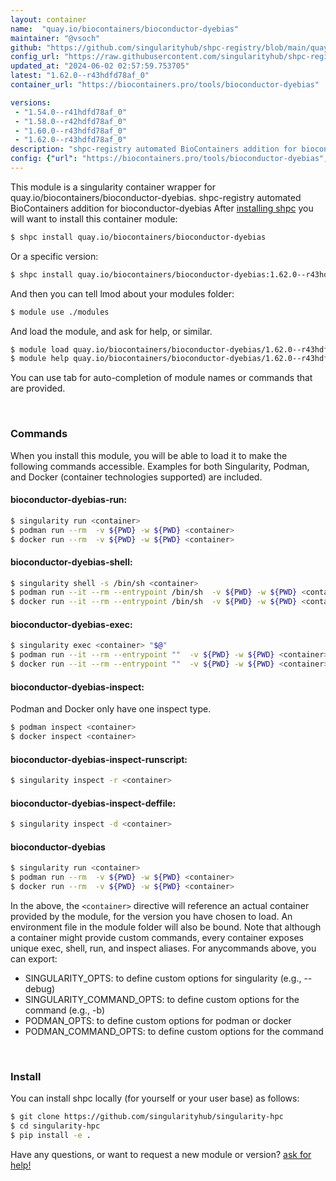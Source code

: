 ```yaml
---
layout: container
name:  "quay.io/biocontainers/bioconductor-dyebias"
maintainer: "@vsoch"
github: "https://github.com/singularityhub/shpc-registry/blob/main/quay.io/biocontainers/bioconductor-dyebias/container.yaml"
config_url: "https://raw.githubusercontent.com/singularityhub/shpc-registry/main/quay.io/biocontainers/bioconductor-dyebias/container.yaml"
updated_at: "2024-06-02 02:57:59.753705"
latest: "1.62.0--r43hdfd78af_0"
container_url: "https://biocontainers.pro/tools/bioconductor-dyebias"

versions:
 - "1.54.0--r41hdfd78af_0"
 - "1.58.0--r42hdfd78af_0"
 - "1.60.0--r43hdfd78af_0"
 - "1.62.0--r43hdfd78af_0"
description: "shpc-registry automated BioContainers addition for bioconductor-dyebias"
config: {"url": "https://biocontainers.pro/tools/bioconductor-dyebias", "maintainer": "@vsoch", "description": "shpc-registry automated BioContainers addition for bioconductor-dyebias", "latest": {"1.62.0--r43hdfd78af_0": "sha256:b8c27e2346bad4287e38923c2a8e13016b301d52a0316fb3b0b4b6f0ac1956fb"}, "tags": {"1.54.0--r41hdfd78af_0": "sha256:877bf3671d81b59e05891bfab1f859b1ec8944b7d74678743ea466d3815e0d0b", "1.58.0--r42hdfd78af_0": "sha256:775b50fe6342cc43b083f6190ed5f3e911e0287eff7b23e45e55f28b3eb83a7a", "1.60.0--r43hdfd78af_0": "sha256:f7e6a6858a28d77e99fdeda47bdbc7b29670a837f9c3ff55aa90ebb76ce68d08", "1.62.0--r43hdfd78af_0": "sha256:b8c27e2346bad4287e38923c2a8e13016b301d52a0316fb3b0b4b6f0ac1956fb"}, "docker": "quay.io/biocontainers/bioconductor-dyebias"}
---
```


This module is a singularity container wrapper for quay.io/biocontainers/bioconductor-dyebias.
shpc-registry automated BioContainers addition for bioconductor-dyebias
After [installing shpc](#install) you will want to install this container module:


```bash
$ shpc install quay.io/biocontainers/bioconductor-dyebias
```

Or a specific version:

```bash
$ shpc install quay.io/biocontainers/bioconductor-dyebias:1.62.0--r43hdfd78af_0
```

And then you can tell lmod about your modules folder:

```bash
$ module use ./modules
```

And load the module, and ask for help, or similar.

```bash
$ module load quay.io/biocontainers/bioconductor-dyebias/1.62.0--r43hdfd78af_0
$ module help quay.io/biocontainers/bioconductor-dyebias/1.62.0--r43hdfd78af_0
```

You can use tab for auto-completion of module names or commands that are provided.

<br>

### Commands

When you install this module, you will be able to load it to make the following commands accessible.
Examples for both Singularity, Podman, and Docker (container technologies supported) are included.

#### bioconductor-dyebias-run:

```bash
$ singularity run <container>
$ podman run --rm  -v ${PWD} -w ${PWD} <container>
$ docker run --rm  -v ${PWD} -w ${PWD} <container>
```

#### bioconductor-dyebias-shell:

```bash
$ singularity shell -s /bin/sh <container>
$ podman run --it --rm --entrypoint /bin/sh  -v ${PWD} -w ${PWD} <container>
$ docker run --it --rm --entrypoint /bin/sh  -v ${PWD} -w ${PWD} <container>
```

#### bioconductor-dyebias-exec:

```bash
$ singularity exec <container> "$@"
$ podman run --it --rm --entrypoint ""  -v ${PWD} -w ${PWD} <container> "$@"
$ docker run --it --rm --entrypoint ""  -v ${PWD} -w ${PWD} <container> "$@"
```

#### bioconductor-dyebias-inspect:

Podman and Docker only have one inspect type.

```bash
$ podman inspect <container>
$ docker inspect <container>
```

#### bioconductor-dyebias-inspect-runscript:

```bash
$ singularity inspect -r <container>
```

#### bioconductor-dyebias-inspect-deffile:

```bash
$ singularity inspect -d <container>
```



#### bioconductor-dyebias

```bash
$ singularity run <container>
$ podman run --rm  -v ${PWD} -w ${PWD} <container>
$ docker run --rm  -v ${PWD} -w ${PWD} <container>
```


In the above, the `<container>` directive will reference an actual container provided
by the module, for the version you have chosen to load. An environment file in the
module folder will also be bound. Note that although a container
might provide custom commands, every container exposes unique exec, shell, run, and
inspect aliases. For anycommands above, you can export:

 - SINGULARITY_OPTS: to define custom options for singularity (e.g., --debug)
 - SINGULARITY_COMMAND_OPTS: to define custom options for the command (e.g., -b)
 - PODMAN_OPTS: to define custom options for podman or docker
 - PODMAN_COMMAND_OPTS: to define custom options for the command

<br>

### Install

You can install shpc locally (for yourself or your user base) as follows:

```bash
$ git clone https://github.com/singularityhub/singularity-hpc
$ cd singularity-hpc
$ pip install -e .
```

Have any questions, or want to request a new module or version? [ask for help!](https://github.com/singularityhub/singularity-hpc/issues)